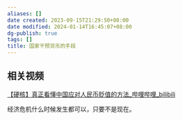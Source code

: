 ```yaml
---
aliases: []
date created: 2023-09-15T21:29:50+08:00
date modified: 2024-01-14T16:45:07+08:00
dg-publish: true
tags: []
title: 国家干预货币的手段
---
```


## 相关视频
[【硬核】真正看懂中国应对人民币贬值的方法\_哔哩哔哩\_bilibili](https://www.bilibili.com/video/BV1Ku411K7ts/?spm_id_from=333.337.search-card.all.click&vd_source=20cb3e7c6ad3d64f0eb2d763ff005080)

经济危机什么时候发生都可以，只要不是现在。